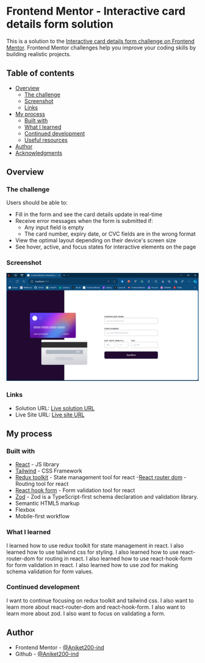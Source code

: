 # Frontend Mentor - Interactive card details form solution

This is a solution to the [Interactive card details form challenge on Frontend Mentor](https://www.frontendmentor.io/challenges/interactive-card-details-form-XpS8cKZDWw). Frontend Mentor challenges help you improve your coding skills by building realistic projects. 

## Table of contents

- [Overview](#overview)
  - [The challenge](#the-challenge)
  - [Screenshot](#screenshot)
  - [Links](#links)
- [My process](#my-process)
  - [Built with](#built-with)
  - [What I learned](#what-i-learned)
  - [Continued development](#continued-development)
  - [Useful resources](#useful-resources)
- [Author](#author)
- [Acknowledgments](#acknowledgments)


## Overview

### The challenge

Users should be able to:

- Fill in the form and see the card details update in real-time
- Receive error messages when the form is submitted if:
  - Any input field is empty
  - The card number, expiry date, or CVC fields are in the wrong format
- View the optimal layout depending on their device's screen size
- See hover, active, and focus states for interactive elements on the page

### Screenshot

![](./screenshot.png)

### Links

- Solution URL: [Live solution URL](https://github.com/Aniket200-ind/interactive-card-details-form-main)
- Live Site URL: [Live site URL](https://card-detailform.vercel.app/)

## My process

### Built with

- [React](https://reactjs.org/) - JS library
- [Tailwind](https://tailwindcss.com/) - CSS Framework
- [Redux toolkit](https://redux-toolkit.js.org/) - State management tool for react
-[React router dom](https://reactrouter.com/web/guides/quick-start) - Routing tool for react
- [React hook form](https://react-hook-form.com/) - Form validation tool for react
- [Zod](https://zod.dev/) - Zod is a TypeScript-first schema declaration and validation library.
- Semantic HTML5 markup
- Flexbox
- Mobile-first workflow


### What I learned

I learned how to use redux toolkit for state management in react. I also learned how to use tailwind css for styling. I also learned how to use react-router-dom for routing in react. I also learned how to use react-hook-form for form validation in react. I also learned how to use zod for making schema validation for form values.

### Continued development

I want to continue focusing on redux toolkit and tailwind css. I also want to learn more about react-router-dom and react-hook-form. I also want to learn more about zod. I also want to focus on validating a form.

## Author

- Frontend Mentor - [@Aniket200-ind](https://www.frontendmentor.io/profile/Aniket200-ind)
- Github - [@Aniket200-ind](https://github.com/Aniket200-ind)